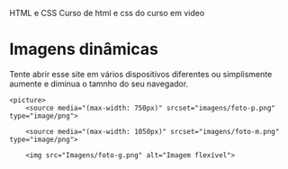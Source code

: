 HTML e CSS
Curso de html e css do curso em video
<!DOCTYPE html>
<html lang="pt-br">
<head>
    <meta charset="UTF-8">
    <meta name="viewport" content="width=device-width, initial-scale=1.0">
    <title>Mídias em HTML5</title>
</head>
<body>
    <h1>Imagens dinâmicas</h1>
    <p>Tente abrir esse site em vários dispositivos diferentes ou simplismente aumente e diminua o tamnho do seu navegador.</p>

    <picture>
        <source media="(max-width: 750px)" srcset="imagens/foto-p.png" type="image/png">
        
        <source media="(max-width: 1050px)" srcset="imagens/foto-m.png" type="image/png">

        <img src="Imagens/foto-g.png" alt="Imagem flexível">
</picture>

</body>
</html>
